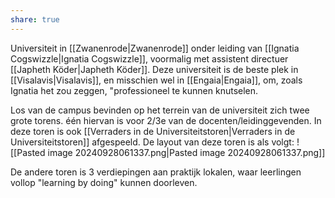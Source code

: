 ```yaml
---
share: true
---
```

Universiteit in [[Zwanenrode|Zwanenrode]] onder leiding van [[Ignatia Cogswizzle|Ignatia Cogswizzle]], voormalig met assistent directuer [[Japheth Köder|Japheth Köder]]. Deze universiteit is de beste plek in [[Visalavis|Visalavis]], en misschien wel in [[Engaia|Engaia]], om, zoals Ignatia het zou zeggen, "professioneel te kunnen knutselen.

Los van de campus bevinden op het terrein van de universiteit zich twee grote torens. één hiervan is voor 2/3e van de docenten/leidinggevenden. In deze toren is ook [[Verraders in de Universiteitstoren|Verraders in de Universiteitstoren]] afgespeeld. De layout van deze toren is als volgt:
![[Pasted image 20240928061337.png|Pasted image 20240928061337.png]]

De andere toren is 3 verdiepingen aan praktijk lokalen, waar leerlingen vollop "learning by doing" kunnen doorleven.